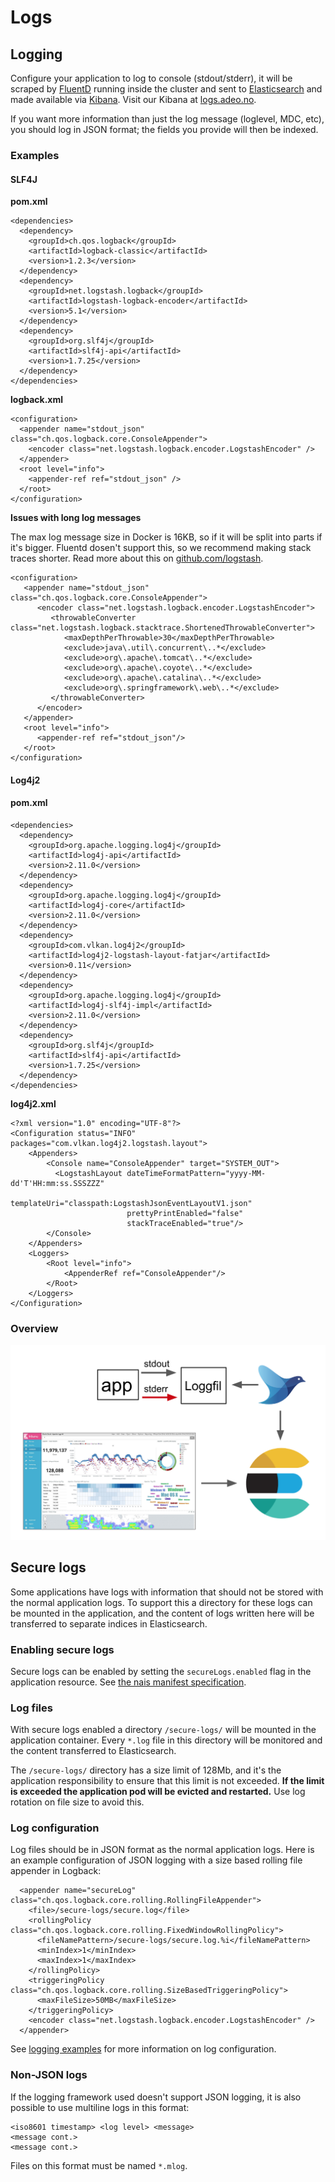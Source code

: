 # Logs

## Logging

Configure your application to log to console \(stdout/stderr\), it will be scraped by [FluentD](https://www.fluentd.org/) running inside the cluster and sent to [Elasticsearch](https://www.elastic.co/products/elasticsearch) and made available via [Kibana](https://www.elastic.co/products/kibana). Visit our Kibana at [logs.adeo.no](https://logs.adeo.no/).

If you want more information than just the log message \(loglevel, MDC, etc\), you should log in JSON format; the fields you provide will then be indexed.

### Examples

#### SLF4J

**pom.xml**

```markup
<dependencies>
  <dependency>
    <groupId>ch.qos.logback</groupId>
    <artifactId>logback-classic</artifactId>
    <version>1.2.3</version>
  </dependency>
  <dependency>
    <groupId>net.logstash.logback</groupId>
    <artifactId>logstash-logback-encoder</artifactId>
    <version>5.1</version>
  </dependency>
  <dependency>
    <groupId>org.slf4j</groupId>
    <artifactId>slf4j-api</artifactId>
    <version>1.7.25</version>
  </dependency>
</dependencies>
```

**logback.xml**

```markup
<configuration>
  <appender name="stdout_json" class="ch.qos.logback.core.ConsoleAppender">
    <encoder class="net.logstash.logback.encoder.LogstashEncoder" />
  </appender>
  <root level="info">
    <appender-ref ref="stdout_json" />
  </root>
</configuration>
```

**Issues with long log messages**

The max log message size in Docker is 16KB, so if it will be split into parts if it's bigger. Fluentd dosen't support this, so we recommend making stack traces shorter. Read more about this on [github.com/logstash](https://github.com/logstash/logstash-logback-encoder#customizing-stack-traces).

```markup
<configuration>
   <appender name="stdout_json" class="ch.qos.logback.core.ConsoleAppender">
      <encoder class="net.logstash.logback.encoder.LogstashEncoder">
         <throwableConverter class="net.logstash.logback.stacktrace.ShortenedThrowableConverter">
            <maxDepthPerThrowable>30</maxDepthPerThrowable>
            <exclude>java\.util\.concurrent\..*</exclude>
            <exclude>org\.apache\.tomcat\..*</exclude>
            <exclude>org\.apache\.coyote\..*</exclude>
            <exclude>org\.apache\.catalina\..*</exclude>
            <exclude>org\.springframework\.web\..*</exclude>
         </throwableConverter>
      </encoder>
   </appender>
   <root level="info">
      <appender-ref ref="stdout_json"/>
   </root>
</configuration>
```

#### Log4j2

#### pom.xml

```markup
<dependencies>
  <dependency>
    <groupId>org.apache.logging.log4j</groupId>
    <artifactId>log4j-api</artifactId>
    <version>2.11.0</version>
  </dependency>
  <dependency>
    <groupId>org.apache.logging.log4j</groupId>
    <artifactId>log4j-core</artifactId>
    <version>2.11.0</version>
  </dependency>
  <dependency>
    <groupId>com.vlkan.log4j2</groupId>
    <artifactId>log4j2-logstash-layout-fatjar</artifactId>
    <version>0.11</version>
  </dependency>
  <dependency>
    <groupId>org.apache.logging.log4j</groupId>
    <artifactId>log4j-slf4j-impl</artifactId>
    <version>2.11.0</version>
  </dependency>
  <dependency>
    <groupId>org.slf4j</groupId>
    <artifactId>slf4j-api</artifactId>
    <version>1.7.25</version>
  </dependency>
</dependencies>
```

**log4j2.xml**

```markup
<?xml version="1.0" encoding="UTF-8"?>
<Configuration status="INFO" packages="com.vlkan.log4j2.logstash.layout">
    <Appenders>
        <Console name="ConsoleAppender" target="SYSTEM_OUT">
          <LogstashLayout dateTimeFormatPattern="yyyy-MM-dd'T'HH:mm:ss.SSSZZZ"
                          templateUri="classpath:LogstashJsonEventLayoutV1.json"
                          prettyPrintEnabled="false"
                          stackTraceEnabled="true"/>
        </Console>
    </Appenders>
    <Loggers>
        <Root level="info">
            <AppenderRef ref="ConsoleAppender"/>
        </Root>
    </Loggers>
</Configuration>
```

### Overview

![From app to Kibana](../.gitbook/assets/logging_overview.png)

## Secure logs

Some applications have logs with information that should not be stored with the normal application logs. To support this a directory for these logs can be mounted in the application, and the content of logs written here will be transferred to separate indices in Elasticsearch.

### Enabling secure logs

Secure logs can be enabled by setting the `secureLogs.enabled` flag in the application resource. See [the nais manifest specification](../in-depth/nais-manifest.md).

### Log files

With secure logs enabled a directory `/secure-logs/` will be mounted in the application container. Every `*.log` file in this directory will be monitored and the content transferred to Elasticsearch.

The `/secure-logs/` directory has a size limit of 128Mb, and it's the application responsibility to ensure that this limit is not exceeded. **If the limit is exceeded the application pod will be evicted and restarted.** Use log rotation on file size to avoid this.

### Log configuration

Log files should be in JSON format as the normal application logs. Here is an example configuration of JSON logging with a size based rolling file appender in Logback:

```markup
  <appender name="secureLog" class="ch.qos.logback.core.rolling.RollingFileAppender">
    <file>/secure-logs/secure.log</file>
    <rollingPolicy class="ch.qos.logback.core.rolling.FixedWindowRollingPolicy">
      <fileNamePattern>/secure-logs/secure.log.%i</fileNamePattern>
      <minIndex>1</minIndex>
      <maxIndex>1</maxIndex>
    </rollingPolicy>
    <triggeringPolicy class="ch.qos.logback.core.rolling.SizeBasedTriggeringPolicy">
      <maxFileSize>50MB</maxFileSize>
    </triggeringPolicy>
    <encoder class="net.logstash.logback.encoder.LogstashEncoder" />
  </appender>
```

See [logging examples](logs.md#examples) for more information on log configuration.

### Non-JSON logs

If the logging framework used doesn't support JSON logging, it is also possible to use multiline logs in this format:

```text
<iso8601 timestamp> <log level> <message>
<message cont.>
<message cont.>
```

Files on this format must be named `*.mlog`.
